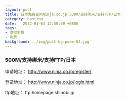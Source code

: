 ```yaml
---
layout: post
title: 日本免费空间Ninja.co.jp 500M/支持绑米/支持FTP/日本
category: hosting
date:   2022-01-03 12:50:00 +0800
tags:
- 虚拟主机
- 免费
background: ../img/post-bg-poem-04.jpg
---
```


### 500M/支持绑米/支持FTP/日本
申请地址：
http://www.ninja.co.jp/register/

登录地址：
http://www.ninja.co.jp/login.html

ftp地址：
ftp.homepage.shinobi.jp
